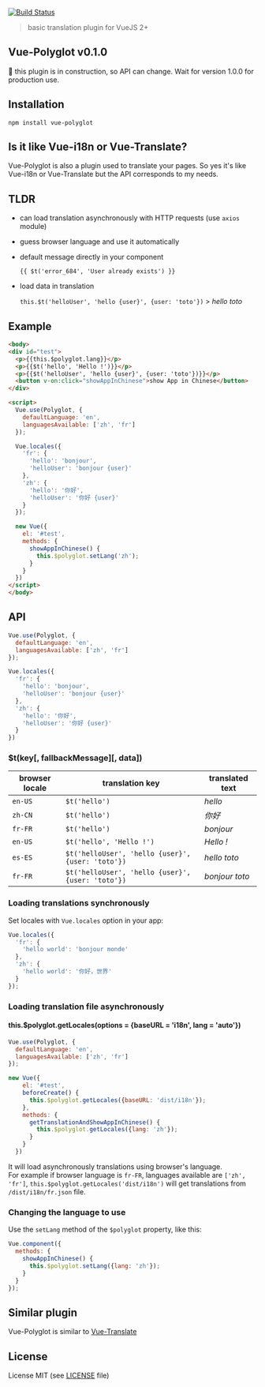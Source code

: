 [![Build Status](https://travis-ci.org/guillaumevincent/vue-polyglot.svg?branch=master)](https://travis-ci.org/guillaumevincent/vue-polyglot)

> basic translation plugin for VueJS 2+

## Vue-Polyglot v0.1.0

:construction: this plugin is in construction, so API can change.
Wait for version 1.0.0 for production use.

## Installation

    npm install vue-polyglot

## Is it like Vue-i18n or Vue-Translate?

Vue-Polyglot is also a plugin used to translate your pages. 
So yes it's like Vue-i18n or Vue-Translate but the API corresponds to my needs.

## TLDR

 * can load translation asynchronously with HTTP requests (use `axios` module)
 
 * guess browser language and use it automatically
 
 * default message directly in your component
 
    `{{ $t('error_684', 'User already exists') }}`
 
 * load data in translation
 
    `this.$t('helloUser', 'hello {user}', {user: 'toto'})` > _hello toto_

## Example

```html
<body>
<div id="test">
  <p>{{this.$polyglot.lang}}</p>
  <p>{{$t('hello', 'Hello !')}}</p>
  <p>{{$t('helloUser', 'hello {user}', {user: 'toto'})}}</p>
  <button v-on:click="showAppInChinese">show App in Chinese</button>
</div>

<script>
  Vue.use(Polyglot, {
    defaultLanguage: 'en',
    languagesAvailable: ['zh', 'fr']
  });

  Vue.locales({
    'fr': {
      'hello': 'bonjour',
      'helloUser': 'bonjour {user}'
    },
    'zh': {
      'hello': '你好',
      'helloUser': '你好 {user}'
    }
  });

  new Vue({
    el: '#test',
    methods: {
      showAppInChinese() {
        this.$polyglot.setLang('zh');
      }
    }
  })
</script>
</body>
```

## API

```js
Vue.use(Polyglot, {
  defaultLanguage: 'en',
  languagesAvailable: ['zh', 'fr']
});

Vue.locales({
  'fr': {
    'hello': 'bonjour',
    'helloUser': 'bonjour {user}'
  },
  'zh': {
    'hello': '你好',
    'helloUser': '你好 {user}'
  }
})
```

### $t(key[, fallbackMessage][, data])

| browser locale | translation key | translated text |
| --- | --- | ---- |
|`en-US` | `$t('hello')` | _hello_ |
|`zh-CN` | `$t('hello')` | _你好_ |
|`fr-FR` | `$t('hello')` | _bonjour_ |
|`en-US` | `$t('hello', 'Hello !')` | _Hello !_ |
|`es-ES` | `$t('helloUser', 'hello {user}', {user: 'toto'})` | _hello toto_ |
|`fr-FR` | `$t('helloUser', 'hello {user}', {user: 'toto'})` | _bonjour toto_ |


### Loading translations synchronously

Set locales with `Vue.locales` option in your app:

```js
Vue.locales({
  'fr': {
    'hello world': 'bonjour monde'
  },
  'zh': {
    'hello world': '你好，世界'
  }
});
```

### Loading translation file asynchronously

#### this.$polyglot.getLocales(options = {baseURL = 'i18n', lang = 'auto'})

```js
Vue.use(Polyglot, {
  defaultLanguage: 'en',
  languagesAvailable: ['zh', 'fr']
});

new Vue({
    el: '#test',
    beforeCreate() {
      this.$polyglot.getLocales({baseURL: 'dist/i18n'});
    },
    methods: {
      getTranslationAndShowAppInChinese() {
        this.$polyglot.getLocales({lang: 'zh'});
      }
    }
  })
```

It will load asynchronously translations using browser's language.  
For example if browser language is `fr-FR`, languages available are `['zh', 'fr']`, `this.$polyglot.getLocales('dist/i18n')` will get translations from `/dist/i18n/fr.json` file.


### Changing the language to use

Use the `setLang` method of the `$polyglot` property, like this:
```js
Vue.component({
  methods: {
    showAppInChinese() {
      this.$polyglot.setLang({lang: 'zh'});
    }
  }
});
```

## Similar plugin

Vue-Polyglot is similar to [Vue-Translate](https://github.com/javisperez/vuetranslate)


## License

License MIT (see [LICENSE](LICENSE) file)

